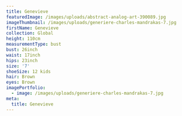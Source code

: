 ```yaml
---
title: Genevieve
featuredImage: /images/uploads/abstract-analog-art-390089.jpg
imageThumbnail: /images/uploads/generiere-charles-mandrakas-7.jpg
firstName: Genevieve
collection: Global
height: 110cm
measurementType: bust
bust: 26inch
waist: 17inch
hips: 23inch
size: '7'
shoeSize: 12 kids
hair: Brown
eyes: Brown
imagePortfolio:
  - image: /images/uploads/generiere-charles-mandrakas-7.jpg
meta:
  title: Genevieve
---
```


